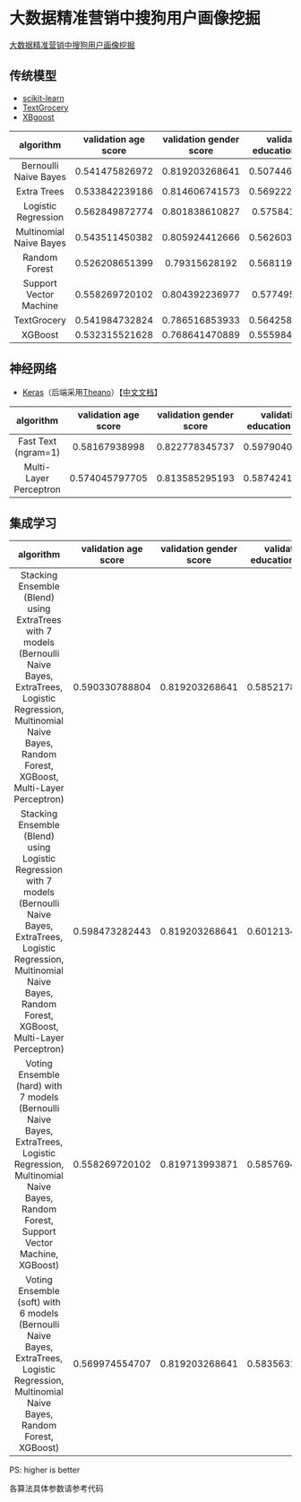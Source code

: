 # 大数据精准营销中搜狗用户画像挖掘

[大数据精准营销中搜狗用户画像挖掘](http://www.datafountain.cn/data/science/player/competition/detail/description/239)

## 传统模型

- [scikit-learn](http://scikit-learn.org/)
- [TextGrocery](http://textgrocery.readthedocs.io/zh/latest/)
- [XBgoost](http://xgboost.readthedocs.io/en/latest/)

algorithm|validation age score|validation gender score|validation education score|validation final score|final score
:-:|:-:|:-:|:-:|:-:|:-:
Bernoulli Naive Bayes|0.541475826972|0.819203268641|0.507446221732|0.622708439115|/
Extra Trees|0.533842239186|0.814606741573|0.569222283508|0.639223754756|/
Logistic Regression|0.562849872774|0.801838610827|0.57584114727|0.64684321029|/
Multinomial Naive Bayes|0.543511450382|0.805924412666|0.562603419746|0.637346427598|/
Random Forest|0.526208651399|0.79315628192|0.568119139548|0.629161357623|/
Support Vector Machine|0.558269720102|0.804392236977|0.57749586321|0.646719273429|/
TextGrocery|0.541984732824|0.786516853933|0.564258135687|0.630919907481|/
XGBoost|0.532315521628|0.768641470889|0.555984555985|0.618980516167|/

## 神经网络

- [Keras](https://keras.io/)（后端采用[Theano](http://www.deeplearning.net/software/theano/)）【[中文文档](http://keras-cn.readthedocs.io/en/latest/)】

algorithm|validation age score|validation gender score|validation education score|validation final score|final score
:-:|:-:|:-:|:-:|:-:|:-:
Fast Text (ngram=1)|0.58167938998|0.822778345737|0.597904026673|0.667453920797|/
Multi-Layer Perceptron|0.574045797705|0.813585295193|0.587424156551|0.658351749816|/

## 集成学习

algorithm|validation age score|validation gender score|validation education score|validation final score|final score
:-:|:-:|:-:|:-:|:-:|:-:
Stacking Ensemble (Blend) using ExtraTrees with 7 models (Bernoulli Naive Bayes, ExtraTrees, Logistic Regression, Multinomial Naive Bayes, Random Forest, XGBoost, Multi-Layer Perceptron)|0.590330788804|0.819203268641|0.585217870932|0.664917309459|/
Stacking Ensemble (Blend) using Logistic Regression with 7 models (Bernoulli Naive Bayes, ExtraTrees, Logistic Regression, Multinomial Naive Bayes, Random Forest, XGBoost, Multi-Layer Perceptron)|0.598473282443|0.819203268641|0.601213458356|0.67296333648|0.6725
Voting Ensemble (hard) with 7 models (Bernoulli Naive Bayes, ExtraTrees, Logistic Regression, Multinomial Naive Bayes, Random Forest, Support Vector Machine, XGBoost)|0.558269720102|0.819713993871|0.585769442912|0.654584385628|/
Voting Ensemble (soft) with 6 models (Bernoulli Naive Bayes, ExtraTrees, Logistic Regression, Multinomial Naive Bayes, Random Forest, XGBoost)|0.569974554707|0.819203268641|0.583563154992|0.657580326114|/

PS: higher is better

各算法具体参数请参考代码
